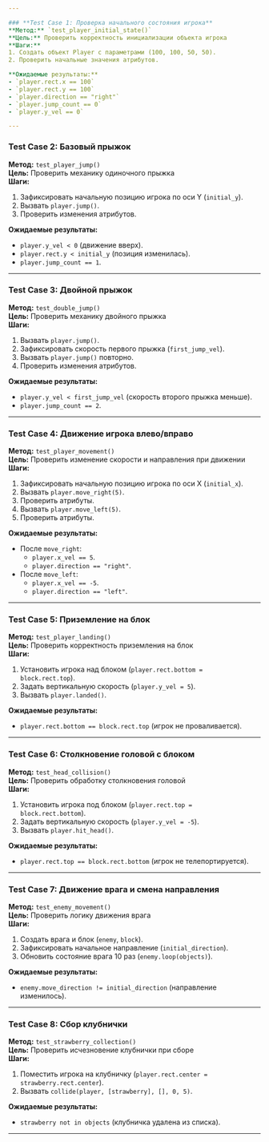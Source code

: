 ```yaml
---

### **Test Case 1: Проверка начального состояния игрока**  
**Метод:** `test_player_initial_state()`  
**Цель:** Проверить корректность инициализации объекта игрока  
**Шаги:**  
1. Создать объект Player с параметрами (100, 100, 50, 50).  
2. Проверить начальные значения атрибутов.  

**Ожидаемые результаты:**  
- `player.rect.x == 100`  
- `player.rect.y == 100`  
- `player.direction == "right"`  
- `player.jump_count == 0`  
- `player.y_vel == 0`  

---
```


### **Test Case 2: Базовый прыжок**  
**Метод:** `test_player_jump()`  
**Цель:** Проверить механику одиночного прыжка  
**Шаги:**  
1. Зафиксировать начальную позицию игрока по оси Y (`initial_y`).  
2. Вызвать `player.jump()`.  
3. Проверить изменения атрибутов.  

**Ожидаемые результаты:**  
- `player.y_vel < 0` (движение вверх).  
- `player.rect.y < initial_y` (позиция изменилась).  
- `player.jump_count == 1`.  

---

### **Test Case 3: Двойной прыжок**  
**Метод:** `test_double_jump()`  
**Цель:** Проверить механику двойного прыжка  
**Шаги:**  
1. Вызвать `player.jump()`.  
2. Зафиксировать скорость первого прыжка (`first_jump_vel`).  
3. Вызвать `player.jump()` повторно.  
4. Проверить изменения атрибутов.  

**Ожидаемые результаты:**  
- `player.y_vel < first_jump_vel` (скорость второго прыжка меньше).  
- `player.jump_count == 2`.  

---

### **Test Case 4: Движение игрока влево/вправо**  
**Метод:** `test_player_movement()`  
**Цель:** Проверить изменение скорости и направления при движении  
**Шаги:**  
1. Зафиксировать начальную позицию игрока по оси X (`initial_x`).  
2. Вызвать `player.move_right(5)`.  
3. Проверить атрибуты.  
4. Вызвать `player.move_left(5)`.  
5. Проверить атрибуты.  

**Ожидаемые результаты:**  
- После `move_right`:  
  - `player.x_vel == 5`.  
  - `player.direction == "right"`.  
- После `move_left`:  
  - `player.x_vel == -5`.  
  - `player.direction == "left"`.  

---

### **Test Case 5: Приземление на блок**  
**Метод:** `test_player_landing()`  
**Цель:** Проверить корректность приземления на блок  
**Шаги:**  
1. Установить игрока над блоком (`player.rect.bottom = block.rect.top`).  
2. Задать вертикальную скорость (`player.y_vel = 5`).  
3. Вызвать `player.landed()`.  

**Ожидаемые результаты:**  
- `player.rect.bottom == block.rect.top` (игрок не проваливается).  

---

### **Test Case 6: Столкновение головой с блоком**  
**Метод:** `test_head_collision()`  
**Цель:** Проверить обработку столкновения головой  
**Шаги:**  
1. Установить игрока под блоком (`player.rect.top = block.rect.bottom`).  
2. Задать вертикальную скорость (`player.y_vel = -5`).  
3. Вызвать `player.hit_head()`.  

**Ожидаемые результаты:**  
- `player.rect.top == block.rect.bottom` (игрок не телепортируется).  

---

### **Test Case 7: Движение врага и смена направления**  
**Метод:** `test_enemy_movement()`  
**Цель:** Проверить логику движения врага  
**Шаги:**  
1. Создать врага и блок (`enemy`, `block`).  
2. Зафиксировать начальное направление (`initial_direction`).  
3. Обновить состояние врага 10 раз (`enemy.loop(objects)`).  

**Ожидаемые результаты:**  
- `enemy.move_direction != initial_direction` (направление изменилось).  

---

### **Test Case 8: Сбор клубнички**  
**Метод:** `test_strawberry_collection()`  
**Цель:** Проверить исчезновение клубнички при сборе  
**Шаги:**  
1. Поместить игрока на клубничку (`player.rect.center = strawberry.rect.center`).  
2. Вызвать `collide(player, [strawberry], [], 0, 5)`.  

**Ожидаемые результаты:**  
- `strawberry not in objects` (клубничка удалена из списка).  

---
